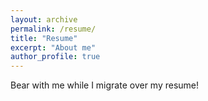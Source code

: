 ```yaml
---
layout: archive
permalink: /resume/
title: "Resume"
excerpt: "About me"
author_profile: true
---
```


Bear with me while I migrate over my resume!